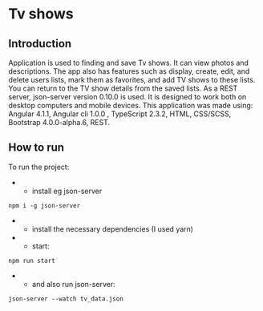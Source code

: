 # Tv shows
## Introduction
Application is used to finding and save Tv shows. It can view photos and descriptions. The app also has features such as display, create, edit, and delete users lists, mark them as favorites, and add TV shows to these lists. You can return to the TV show details from the saved lists. As a REST server, json-server version 0.10.0 is used. It is designed to work both on desktop computers and mobile devices. This application was made using: Angular 4.1.1, Angular cli 1.0.0 , TypeScript 2.3.2, HTML, CSS/SCSS, Bootstrap 4.0.0-alpha.6, REST.
## How to run
To run the project:
* * install eg json-server
```
npm i -g json-server
```
* * install the necessary dependencies (I used yarn)
* * start:
```
npm run start
```
* * and also run json-server:
```
json-server --watch tv_data.json
```